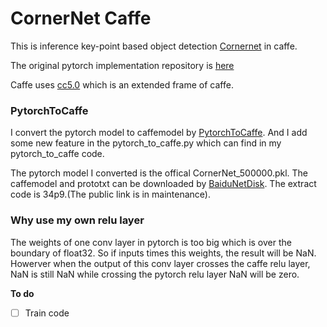 # CornerNet Caffe

This is inference key-point based object detection [Cornernet](https://arxiv.org/pdf/1808.01244v1.pdf) in caffe.

The original pytorch implementation repository is [here](https://github.com/princeton-vl/CornerNet)

Caffe uses [cc5.0](https://github.com/dlunion/CC5.0) which is an extended frame of caffe.

### PytorchToCaffe
I convert the pytorch model to caffemodel by [PytorchToCaffe](https://github.com/xxradon/PytorchToCaffe). And I add some new feature in the pytorch_to_caffe.py which can find in my pytorch_to_caffe code.

The pytorch model I converted is the offical CornerNet_500000.pkl. The caffemodel and prototxt can be downloaded by [BaiduNetDisk](https://pan.baidu.com/s/1dPwNigOf0dhhbCWZUGe-aQ). The extract code is 34p9.(The public link is in maintenance).

### Why use my own relu layer
The weights of one conv layer in pytorch is too big which is over the boundary of float32. So if inputs times this weights, the result will be NaN. Howerver when the output of this conv layer crosses the caffe relu layer, NaN is still NaN while crossing the pytorch relu layer NaN will be zero.

**To do**
- [ ] Train code
